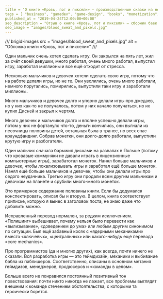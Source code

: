 ```yaml
---
title = "О книге «Кровь, пот и пиксели» — производственные сказки на ночь"
tags = [ "business", "gamedev", "game-design", "books", "monetization", "development", "interesting", "popular-science-books"]
published_at = "2019-04-24T12:00:00+00:00"
seo_description = "Отзыв о книге «Кровь, пот и пиксели» — сборник баек о геймдеве."
seo_image = "images/blood_sweat_and_pixels.jpg"
---
```


/// brigid-images
src = "images/blood_sweat_and_pixels.jpg"
alt = "Обложка книги «Кровь, пот и пиксели»"
///

Один мальчик очень хотел сделать игру. Он закрылся на пять лет, жил за счёт своей девушки, много работал, очень много работал, выпустил игру, заработал миллионы и всё ещё отходит от стресса.

Несколько мальчиков и девочек хотели сделать свою игру, потому что на работе делали игры, но не те. Они уволились, очень много работали, немного поругались, помирились, выпустили таки игру и заработали миллионы.

Много мальчиков и девочек долго и упорно делали игры про джедаев, но у них как-то не получалось, потом у них начало получаться, но их купил Дисней и закрыл к чертям.

<!-- more -->

Много девочек и мальчиков долго и вполне успешно делали игры, потом у них не фортануло что-то, деньги кончились, они выгнали из песочницы половины детей, остальная была в трансе, но всех спас краундфандинг. Собрав монетки, они долго-долго работали, выпустили крутую игру и разбогатели.

Один мальчик сначала барыжил дисками на развалах в Польше (потому что кровавые коммуняки не давали играть в лицензионные компьютерные игры), зарабатотал монеток. Нанял больше мальчиков и девочек, чтобы локализовывать игры и заработал ещё больше монеток. Нанял ещё больше мальчиков и девочек, чтобы они делали игры про седого неудачника. Третью игру они продали всем другим мальчикам и девочкам на планете и срубили много-много монеток.

Это примерное содержание половины книги. Если бы додумался конспектировать, описал бы и вторую. В целом, книга соответствует приписке, которую я вынес в заголовок поста, не знаю даже что добавить можно.

Исправленный перевод нормален, за редким исключением. «Полишинг» выбешивает, почему нельзя было перевести как «вылизывание», «доведением до ума» или любым другим синонимом по ситуации. Был ещё забавный косяк с «ядерными механиками» вместо «ключевых», «центральных» или какого-нибудь ещё перевода «core mechanics».

Про программистов (да и многих других), как всегда, почти ничего не сказали. Вся разработка игры — это геймдизайн, механики и выбивание бабла из паблишеров. Соответственно, описаны в основном метания геймдизов, менеджеров, продюсеров и «команды в целом».

Больше всего не понравился постоянный позитивный тон повествования: почти никто никогда не лажает, все проблемы выглядят внешним к команде стечением обстоятельства, с которыми та героически борется.
